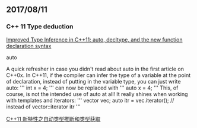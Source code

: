 ## 2017/08/11

### C++ 11 Type deduction

[Improved Type Inference in C++11: auto, decltype, and the new function declaration syntax](http://www.cprogramming.com/c++11/c++11-auto-decltype-return-value-after-function.html)

auto

A quick refresher in case you didn't read about auto in the first article on C++0x. In C++11, if the compiler can infer the type of a variable at the point of declaration, instead of putting in the variable type, you can just write auto: 
'''
int x = 4;
'''
can now be replaced with 
'''
auto x = 4;
'''
This, of course, is not the intended use of auto at all! It really shines when working with templates and iterators: 
'''
vector<int> vec;
auto itr = vec.iterator(); // instead of vector<int>::iterator itr
'''

[C++11 新特性之自动类型推断和类型获取](http://blog.csdn.net/kaitiren/article/details/22302767)
